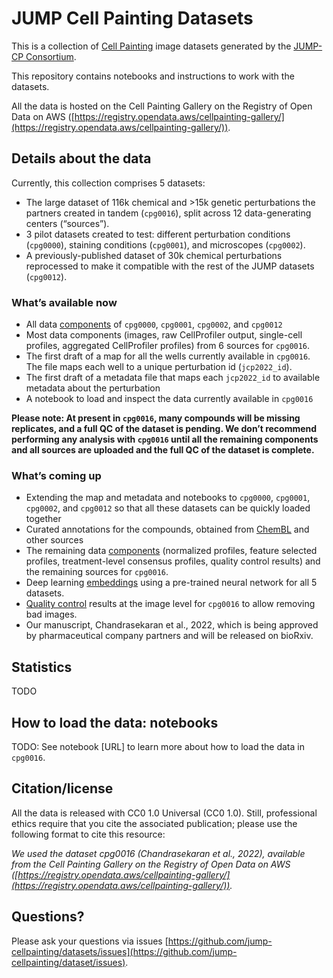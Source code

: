 # JUMP Cell Painting Datasets

This is a collection of [Cell Painting](https://jump-cellpainting.broadinstitute.org/cell-painting) image datasets generated by the [JUMP-CP Consortium](https://jump-cellpainting.broadinstitute.org/).

This repository contains notebooks and instructions to work with the datasets.

All the data is hosted on the Cell Painting Gallery on the Registry of Open Data on AWS ([https://registry.opendata.aws/cellpainting-gallery/](https://registry.opendata.aws/cellpainting-gallery/)).

## Details about the data

Currently, this collection comprises 5 datasets:

- The large dataset of 116k chemical and >15k genetic perturbations the partners created in tandem (`cpg0016`), split across 12 data-generating centers (“sources”).
- 3 pilot datasets created to test: different perturbation conditions (`cpg0000`), staining conditions (`cpg0001`), and microscopes (`cpg0002`).
- A previously-published dataset of 30k chemical perturbations reprocessed to make it compatible with the rest of the JUMP datasets (`cpg0012`).

### What’s available now

- All data [components](https://github.com/broadinstitute/cellpainting-gallery/blob/main/folder_structure.md) of `cpg0000`, `cpg0001`, `cpg0002`, and `cpg0012`
- Most data components (images, raw CellProfiler output, single-cell profiles, aggregated CellProfiler profiles) from 6 sources for `cpg0016`.
- The first draft of a map for all the wells currently available in `cpg0016`. The file maps each well to a unique perturbation id (`jcp2022_id`).
- The first draft of a metadata file that maps each `jcp2022_id` to available metadata about the perturbation
- A notebook to load and inspect the data currently available in `cpg0016`

**Please note: At present in `cpg0016`, many compounds will be missing replicates, and a full QC of the dataset is pending. We don’t recommend performing any analysis with `cpg0016` until all the remaining components and all sources are uploaded and the full QC of the dataset is complete.**

### What’s coming up

- Extending the map and metadata and notebooks to `cpg0000`, `cpg0001`, `cpg0002`, and `cpg0012` so that all these datasets can be quickly loaded together
- Curated annotations for the compounds, obtained from [ChemBL](https://www.ebi.ac.uk/chembl/) and other sources
- The remaining data [components](https://github.com/broadinstitute/cellpainting-gallery/blob/main/folder_structure.md) (normalized profiles, feature selected profiles, treatment-level consensus profiles, quality control results) and the remaining sources for `cpg0016`.
- Deep learning [embeddings](https://tfhub.dev/google/imagenet/efficientnet_v2_imagenet1k_s/feature_vector/2) using a pre-trained neural network for all 5 datasets.
- [Quality control](https://github.com/broadinstitute/cellpainting-gallery/blob/main/folder_structure.md#quality_control-folder-structure) results at the image level for `cpg0016` to allow removing bad images.
- Our manuscript, Chandrasekaran et al., 2022, which is being approved by pharmaceutical company partners and will be released on bioRxiv.

## Statistics

TODO

## How to load the data: notebooks

TODO: See notebook [URL] to learn more about how to load the data in `cpg0016`.

## Citation/license

All the data is released with CC0 1.0 Universal (CC0 1.0). Still, professional ethics require that you cite the associated publication; please use the following format to cite this resource:

_We used the dataset cpg0016 (Chandrasekaran et al., 2022), available from the Cell Painting Gallery on the Registry of Open Data on AWS ([https://registry.opendata.aws/cellpainting-gallery/](https://registry.opendata.aws/cellpainting-gallery/))._

## Questions?

Please ask your questions via issues [https://github.com/jump-cellpainting/datasets/issues](https://github.com/jump-cellpainting/dataset/issues).
